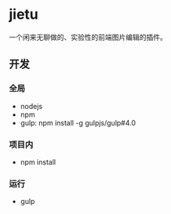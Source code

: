 # jietu
一个闲来无聊做的、实验性的前端图片编辑的插件。

## 开发
### 全局
* nodejs
* npm
* gulp: npm install -g gulpjs/gulp#4.0

### 项目内
* npm install

### 运行
* gulp
